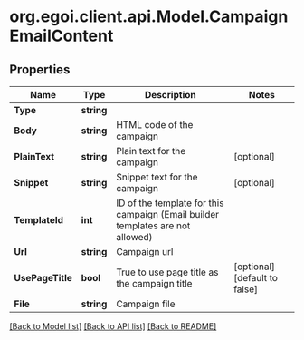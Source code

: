 
# org.egoi.client.api.Model.CampaignEmailContent

## Properties

Name | Type | Description | Notes
------------ | ------------- | ------------- | -------------
**Type** | **string** |  | 
**Body** | **string** | HTML code of the campaign | 
**PlainText** | **string** | Plain text for the campaign | [optional] 
**Snippet** | **string** | Snippet text for the campaign | [optional] 
**TemplateId** | **int** | ID of the template for this campaign (Email builder templates are not allowed) | 
**Url** | **string** | Campaign url | 
**UsePageTitle** | **bool** | True to use page title as the campaign title | [optional] [default to false]
**File** | **string** | Campaign file | 

[[Back to Model list]](../README.md#documentation-for-models)
[[Back to API list]](../README.md#documentation-for-api-endpoints)
[[Back to README]](../README.md)

